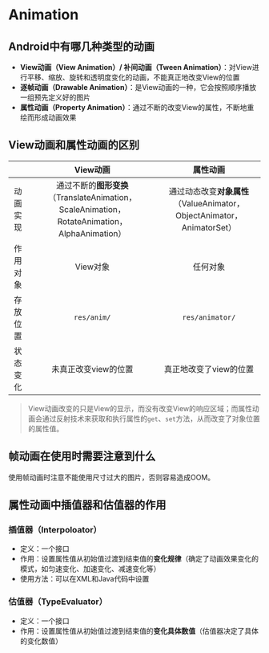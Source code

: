 # Animation

## Android中有哪几种类型的动画

* **View动画（View Animation）/ 补间动画（Tween Animation）**：对View进行平移、缩放、旋转和透明度变化的动画，不能真正地改变View的位置
* **逐帧动画（Drawable Animation）**：是View动画的一种，它会按照顺序播放一组预先定义好的图片
* **属性动画（Property Animation）**：通过不断的改变View的属性，不断地重绘而形成动画效果

## View动画和属性动画的区别

|         | View动画 | 属性动画 |
| :-----: | :-------------: | :----: |
| 动画实现 | 通过不断的**图形变换**（TranslateAnimation，ScaleAnimation，RotateAnimation，AlphaAnimation） | 通过动态改变**对象属性**（ValueAnimator，ObjectAnimator，AnimatorSet） |
| 作用对象 |       View对象        |   任何对象   |
| 存放位置 |       `res/anim/`    |   `res/animator/`   |
| 状态变化 |       未真正改变view的位置   |   真正地改变了view的位置   |

> View动画改变的只是View的显示，而没有改变View的响应区域；而属性动画会通过反射技术来获取和执行属性的`get`、`set`方法，从而改变了对象位置的属性值。

## 帧动画在使用时需要注意到什么

使用帧动画时注意不能使用尺寸过大的图片，否则容易造成OOM。

## 属性动画中插值器和估值器的作用

### 插值器（Interpoloator）

* 定义：一个接口
* 作用：设置属性值从初始值过渡到结束值的**变化规律**（确定了动画效果变化的模式，如匀速变化、加速变化、减速变化等）
* 使用方法：可以在XML和Java代码中设置

### 估值器（TypeEvaluator）

* 定义：一个接口
* 作用：设置属性值从初始值过渡到结束值的**变化具体数值**（估值器决定了具体的变化数值）
